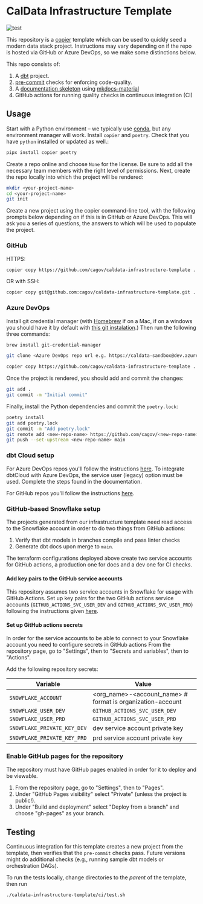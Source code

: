 # CalData Infrastructure Template

![test](https://github.com/cagov/caldata-infrastructure-template/actions/workflows/test.yml/badge.svg?branch=main)

This repository is a [copier](https://copier.readthedocs.io/en/stable/) template
which can be used to quickly seed a modern data stack project. Instructions may vary depending
on if the repo is hosted via GitHub or Azure DevOps, so we make some distinctions below.

This repo consists of:

1. A [dbt](https://docs.getdbt.com/) project.
1. [pre-commit](https://pre-commit.com/) checks for enforcing code-quality.
1. A [documentation skeleton](https://cagov.github.io/caldata-infrastructure-template) using [mkdocs-material](https://squidfunk.github.io/mkdocs-material/)
1. GitHub actions for running quality checks in continuous integration (CI)

## Usage

Start with a Python environment – we typically use [conda](https://docs.anaconda.com/anaconda/install/), but any environment manager will work. Install `copier` and `poetry`. Check that you have `python` installed or updated as well.:

```bash
pipx install copier poetry
```

Create a repo online and choose `None` for the license. Be sure to add all the necessary team members with the right level of permissions.
Next, create the repo locally into which the project will be rendered:

```bash
mkdir <your-project-name>
cd <your-project-name>
git init
```

Create a new project using the copier command-line tool, with the following prompts below depending on if this is in GitHub or Azure DevOps. This will ask you a series of questions, the answers to which will be used to populate the project.

### GitHub

HTTPS:

```bash
copier copy https://github.com/cagov/caldata-infrastructure-template .
```

OR with SSH:

```bash
copier copy git@github.com:cagov/caldata-infrastructure-template.git .
```

### Azure DevOps

Install git credential manager (with [Homebrew](https://brew.sh/) if on a Mac, if on a windows you should have it by default with [this git instalation](https://git-scm.com/downloads/win).) Then run the following three commands:

```bash
brew install git-credential-manager

git clone <Azure DevOps repo url e.g. https://caldata-sandbox@dev.azure.com/caldata-sandbox/mdsa-test/_git/mdsa-test>

copier copy https://github.com/cagov/caldata-infrastructure-template .
```

Once the project is rendered, you should add and commit the changes:

```bash
git add .
git commit -m "Initial commit"
```

Finally, install the Python dependencies and commit the `poetry.lock`:

```bash
poetry install
git add poetry.lock
git commit -m "Add poetry.lock"
git remote add <new-repo-name> https://github.com/cagov/<new-repo-name>
git push --set-upstream <new-repo-name> main
```

### dbt Cloud setup

For Azure DevOps repos you'll follow the instructions [here](https://docs.getdbt.com/docs/cloud/git/setup-azure#register-an-azure-ad-app).
To integrate dbtCloud with Azure DevOps, the service user (legacy) option must be used. Complete the steps found in the documentation.

For GitHub repos you'll follow the instructions [here](https://docs.getdbt.com/docs/cloud/git/connect-github).

### GitHub-based Snowflake setup

The projects generated from our infrastructure template need read access to the
Snowflake account in order to do two things from GitHub actions:

1. Verify that dbt models in branches compile and pass linter checks
1. Generate dbt docs upon merge to `main`.

The terraform configurations deployed above create two service accounts
for GitHub actions, a production one for docs and a dev one for CI checks.

#### Add key pairs to the GitHub service accounts

This repository assumes two service accounts in Snowflake for usage with GitHub Actions.
Set up key pairs for the two GitHub actions service accounts
(`GITHUB_ACTIONS_SVC_USER_DEV` and `GITHUB_ACTIONS_SVC_USER_PRD`) following the instructions given
[here](https://docs.snowflake.com/en/user-guide/key-pair-auth#configuring-key-pair-authentication).

#### Set up GitHub actions secrets

In order for the service accounts to be able to connect to your Snowflake account
you need to configure secrets in GitHub actions
From the repository page, go to "Settings", then to "Secrets and variables", then to "Actions".

Add the following repository secrets:

| Variable | Value |
|----------|-------|
| `SNOWFLAKE_ACCOUNT` | <org_name>-<account_name> # format is organization-account |
| `SNOWFLAKE_USER_DEV` | `GITHUB_ACTIONS_SVC_USER_DEV` |
| `SNOWFLAKE_USER_PRD` | `GITHUB_ACTIONS_SVC_USER_PRD` |
| `SNOWFLAKE_PRIVATE_KEY_DEV` | dev service account private key |
| `SNOWFLAKE_PRIVATE_KEY_PRD` | prd service account private key |

### Enable GitHub pages for the repository

The repository must have GitHub pages enabled in order for it to deploy and be viewable.

1. From the repository page, go to "Settings", then to "Pages".
1. Under "GitHub Pages visibility" select "Private" (unless the project is public!).
1. Under "Build and deployment" select "Deploy from a branch" and choose "gh-pages" as your branch.

## Testing

Continuous integration for this template creates a new project from the template,
then verifies that the `pre-commit` checks pass.
Future versions might do additional checks
(e.g., running sample dbt models or orchestration DAGs).

To run the tests locally, change directories to the *parent* of the template,
then run

```bash
./caldata-infrastructure-template/ci/test.sh
```
